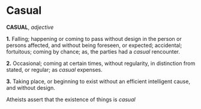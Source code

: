 # Casual

**CASUAL**, _adjective_

**1.** Falling; happening or coming to pass without design in the person or persons affected, and without being foreseen, or expected; accidental; fortuitous; coming by chance; as, the parties had a _casual_ rencounter.

**2.** Occasional; coming at certain times, without regularity, in distinction from stated, or regular; as _casual_ expenses.

**3.** Taking place, or beginning to exist without an efficient intelligent cause, and without design.

Atheists assert that the existence of things is _casual_